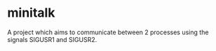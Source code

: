 # minitalk
A project which aims to communicate between 2 processes using the signals SIGUSR1 and SIGUSR2.
